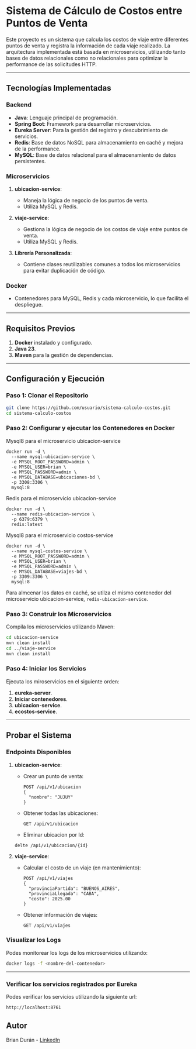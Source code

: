 # Sistema de Cálculo de Costos entre Puntos de Venta

Este proyecto es un sistema que calcula los costos de viaje entre diferentes puntos de venta y registra la información de cada viaje realizado. La arquitectura implementada está basada en microservicios, utilizando tanto bases de datos relacionales como no relacionales para optimizar la performance de las solicitudes HTTP.

---

## Tecnologías Implementadas

### Backend
- **Java**: Lenguaje principal de programación.
- **Spring Boot**: Framework para desarrollar microservicios.
- **Eureka Server**: Para la gestión del registro y descubrimiento de servicios.
- **Redis**: Base de datos NoSQL para almacenamiento en caché y mejora de la performance.
- **MySQL**: Base de datos relacional para el almacenamiento de datos persistentes.

### Microservicios
1. **ubicacion-service**:
   - Maneja la lógica de negocio de los puntos de venta.
   - Utiliza MySQL y Redis.

2. **viaje-service**:
   - Gestiona la lógica de negocio de los costos de viaje entre puntos de venta.
   - Utiliza MySQL y Redis.

3. **Librería Personalizada**:
   - Contiene clases reutilizables comunes a todos los microservicios para evitar duplicación de código.

### Docker
- Contenedores para MySQL, Redis y cada microservicio, lo que facilita el despliegue.

---

## Requisitos Previos

1. **Docker** instalado y configurado.
2. **Java 23**.
3. **Maven** para la gestión de dependencias.

---

## Configuración y Ejecución

### Paso 1: Clonar el Repositorio
```bash
git clone https://github.com/usuario/sistema-calculo-costos.git
cd sistema-calculo-costos
```

### Paso 2: Configurar y ejecutar los Contenedores en Docker
Mysql8 para el microservicio ubicacion-service

```Mysql
docker run -d \
  --name mysql-ubicacion-service \
  -e MYSQL_ROOT_PASSWORD=admin \
  -e MYSQL_USER=brian \
  -e MYSQL_PASSWORD=admin \
  -e MYSQL_DATABASE=ubicaciones-bd \
  -p 3308:3306 \
  mysql:8

```

Redis para el microservicio ubicacion-service

```Redis
docker run -d \
  --name redis-ubicacion-service \
  -p 6379:6379 \
  redis:latest

```

Mysql8 para el microservicio costos-service

```Mysql
docker run -d \
  --name mysql-costos-service \
  -e MYSQL_ROOT_PASSWORD=admin \
  -e MYSQL_USER=brian \
  -e MYSQL_PASSWORD=admin \
  -e MYSQL_DATABASE=viajes-bd \
  -p 3309:3306 \
  mysql:8

```
Para almcenar los datos en caché, se utilza el mismo contenedor del microservicio ubicacion-service, `redis-ubicacion-service`.


### Paso 3: Construir los Microservicios
Compila los microservicios utilizando Maven:
```bash
cd ubicacion-service
mvn clean install
cd ../viaje-service
mvn clean install
```

### Paso 4: Iniciar los Servicios
Ejecuta los miroservicios en el siguiente orden:

1. **eureka-server**.
2. **Iniciar contenedores**.
3. **ubicacion-service**.
4. **ecostos-service**.
---

## Probar el Sistema

### Endpoints Disponibles

1. **ubicacion-service**:
   - Crear un punto de venta:
     ```http
     POST /api/v1/ubicacion
     {
       "nombre": "JUJUY"
     }
     ```
   - Obtener todas las ubicaciones:
     ```http
     GET /api/v1/ubicacion
     ```
    - Eliminar ubicacion por Id:
     ```http
     delte /api/v1/ubicacion/{id}
     ```

2. **viaje-service**:
   - Calcular el costo de un viaje (en mantenimiento):
     ```http
     POST /api/v1/viajes
     {
       "provinciaPartida": "BUENOS_AIRES",
       "provinciaLlegada": "CABA",
       "costo": 2025.00
     }
     ```
   - Obtener información de viajes:
     ```http
     GET /api/v1/viajes
     ```

### Visualizar los Logs
Podes monitorear los logs de los microservicios utilizando:
```bash
docker logs -f <nombre-del-contenedor>
```

---
### Verificar los servicios registrados por Eureka
Podes verificar los servicios utilizando la siguiente url: 
```bash
http://localhost:8761
```
## Autor
Brian Durán - [LinkedIn](https://www.linkedin.com/in/brian-duran/)
